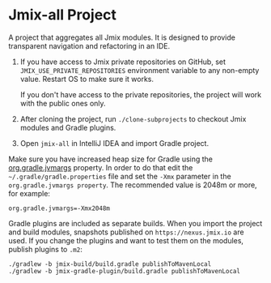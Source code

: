 # Jmix-all Project

A project that aggregates all Jmix modules. It is designed to provide transparent navigation and refactoring in an IDE.  

1. If you have access to Jmix private repositories on GitHub, set `JMIX_USE_PRIVATE_REPOSITORIES` environment variable to any non-empty value. Restart OS to make sure it works.

    If you don't have access to the private repositories, the project will work with the public ones only. 

2. After cloning the project, run `./clone-subprojects` to checkout Jmix modules and Gradle plugins.

3. Open `jmix-all` in IntelliJ IDEA and import Gradle project. 

Make sure you have increased heap size for Gradle using the [org.gradle.jvmargs](https://docs.gradle.org/current/userguide/build_environment.html) property. In order to do that edit the `~/.gradle/gradle.properties` file and set the `-Xmx` parameter in the `org.gradle.jvmargs property`. The recommended value is 2048m or more, for example:

```
org.gradle.jvmargs=-Xmx2048m
```

Gradle plugins are included as separate builds. When you import the project and build modules, snapshots published on `https://nexus.jmix.io` are used. If you change the plugins and want to test them on the modules, publish plugins to `.m2`:

```
./gradlew -b jmix-build/build.gradle publishToMavenLocal
./gradlew -b jmix-gradle-plugin/build.gradle publishToMavenLocal
```